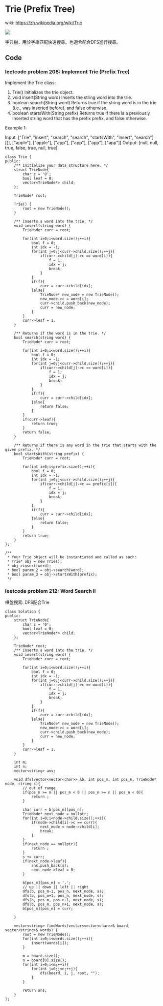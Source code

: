 # Trie (Prefix Tree)

wiki: https://zh.wikipedia.org/wiki/Trie

![](https://i.imgur.com/CM56YAE.jpg)

字典樹，用於字串匹配快速搜尋。也適合配合DFS進行搜尋。

## Code
### leetcode problem 208: Implement Trie (Prefix Tree)

Implement the Trie class:

1. Trie() Initializes the trie object.
2. void insert(String word) Inserts the string word into the trie.
3. boolean search(String word) Returns true if the string word is in the trie (i.e., was inserted before), and false otherwise.
4. boolean startsWith(String prefix) Returns true if there is a previously inserted string word that has the prefix prefix, and false otherwise.
 

Example 1:

Input:
["Trie", "insert", "search", "search", "startsWith", "insert", "search"]
[[], ["apple"], ["apple"], ["app"], ["app"], ["app"], ["app"]]
Output:
[null, null, true, false, true, null, true]

```
class Trie {
public:
    /** Initialize your data structure here. */
    struct TrieNode{
        char c = '0';
        bool leaf = 0;
        vector<TrieNode*> child;
    };
    
    TrieNode* root;
    
    Trie() {
        root = new TrieNode();
    }
    
    /** Inserts a word into the trie. */
    void insert(string word) {
        TrieNode* curr = root;
        
        for(int i=0;i<word.size();++i){
            bool f = 0;
            int idx = -1;
            for(int j=0;j<curr->child.size();++j){
                if(curr->child[j]->c == word[i]){
                    f = 1;
                    idx = j;
                    break;
                }
            }
            if(f){
                curr = curr->child[idx];
            }else{
                TrieNode* new_node = new TrieNode();
                new_node->c = word[i];
                curr->child.push_back(new_node);
                curr = new_node;
            }
        }
        curr->leaf = 1;
    }
    
    /** Returns if the word is in the trie. */
    bool search(string word) {
        TrieNode* curr = root;
        
        for(int i=0;i<word.size();++i){
            bool f = 0;
            int idx = -1;
            for(int j=0;j<curr->child.size();++j){
                if(curr->child[j]->c == word[i]){
                    f = 1;
                    idx = j;
                    break;
                }
            }
            if(f){
                curr = curr->child[idx];
            }else{
                return false;
            }
        }
        if(curr->leaf){
            return true;
        }
        return false;
    }
    
    /** Returns if there is any word in the trie that starts with the given prefix. */
    bool startsWith(string prefix) {
        TrieNode* curr = root;
        
        for(int i=0;i<prefix.size();++i){
            bool f = 0;
            int idx = -1;
            for(int j=0;j<curr->child.size();++j){
                if(curr->child[j]->c == prefix[i]){
                    f = 1;
                    idx = j;
                    break;
                }
            }
            if(f){
                curr = curr->child[idx];
            }else{
                return false;
            }
        }
        return true;
    }
};

/**
 * Your Trie object will be instantiated and called as such:
 * Trie* obj = new Trie();
 * obj->insert(word);
 * bool param_2 = obj->search(word);
 * bool param_3 = obj->startsWith(prefix);
 */
```


### leetcode problem 212: Word Search II

棋盤搜索: DFS配合Trie

```
class Solution {
public:
    struct TrieNode{
        char c = '0';
        bool leaf = 0;
        vector<TrieNode*> child;
    };
    
    TrieNode* root;
    /** Inserts a word into the trie. */
    void insert(string word) {
        TrieNode* curr = root;
        
        for(int i=0;i<word.size();++i){
            bool f = 0;
            int idx = -1;
            for(int j=0;j<curr->child.size();++j){
                if(curr->child[j]->c == word[i]){
                    f = 1;
                    idx = j;
                    break;
                }
            }
            if(f){
                curr = curr->child[idx];
            }else{
                TrieNode* new_node = new TrieNode();
                new_node->c = word[i];
                curr->child.push_back(new_node);
                curr = new_node;
            }
        }
        curr->leaf = 1;
    }
    
    int m;
    int n;
    vector<string> ans;
    
    void dfs(vector<vector<char>> &b, int pos_m, int pos_n, TrieNode* node, string s){
        // out of range
        if(pos_m >= m || pos_m < 0 || pos_n >= n || pos_n < 0){
            return ;
        }
        
        char curr = b[pos_m][pos_n];
        TrieNode* next_node = nullptr;
        for(int i=0;i<node->child.size();++i){
            if(node->child[i]->c == curr){
                next_node = node->child[i];
                break;
            }
        }
        if(next_node == nullptr){
            return ;
        }
        s += curr;
        if(next_node->leaf){
            ans.push_back(s);
            next_node->leaf = 0;
        }
        
        b[pos_m][pos_n] = '.';
        // up || down || left || right
        dfs(b, pos_m-1, pos_n, next_node, s);
        dfs(b, pos_m+1, pos_n, next_node, s);
        dfs(b, pos_m, pos_n-1, next_node, s);
        dfs(b, pos_m, pos_n+1, next_node, s);
        b[pos_m][pos_n] = curr;
        
    }
    
    vector<string> findWords(vector<vector<char>>& board, vector<string>& words) {
        root = new TrieNode();
        for(int i=0;i<words.size();++i){
            insert(words[i]);
        }
        
        m = board.size();
        n = board[0].size();
        for(int i=0;i<m;++i){
            for(int j=0;j<n;++j){
                dfs(board, i, j, root, "");
            }
        }
        
        return ans;
    }
};
```

